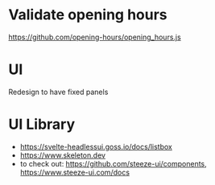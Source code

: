 # Validate opening hours

https://github.com/opening-hours/opening_hours.js

# UI

Redesign to have fixed panels

# UI Library

- https://svelte-headlessui.goss.io/docs/listbox
- https://www.skeleton.dev
- to check out: https://github.com/steeze-ui/components, https://www.steeze-ui.com/docs
